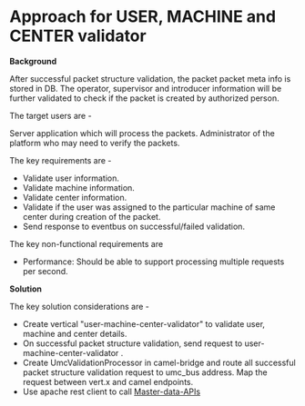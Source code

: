 

# Approach for USER, MACHINE and CENTER validator

**Background**

After successful packet structure validation, the packet packet meta info is stored in DB. The operator, supervisor and introducer information will be further validated to check if the packet is created by authorized person.

The target users are -

Server application which will process the packets.
Administrator of the platform who may need to verify the packets.

The key requirements are -
-	Validate user information.
-	Validate machine information.
-	Validate center information.
-	Validate if the user was assigned to the particular machine of same center during creation of the packet.
-	Send response to eventbus on successful/failed validation.

The key non-functional requirements are
-	Performance: Should be able to support processing multiple requests per second.


**Solution**

The key solution considerations are -
- Create vertical "user-machine-center-validator" to validate user, machine and center details.
- On successful packet structure validation, send request to user-machine-center-validator .
- Create UmcValidationProcessor in camel-bridge and route all successful packet structure validation request to umc_bus address. Map the request between vert.x and camel endpoints.
- Use apache rest client to call [Master-data-APIs](https://github.com/mosip/mosip/wiki/2.4-Master-data-APIs#234-document-formats-master-api)
